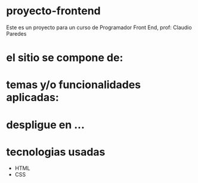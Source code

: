 # proyecto-frontend

Este es un proyecto para un curso de Programador Front End, prof: Claudio Paredes

# el sitio se compone de:

# temas y/o funcionalidades aplicadas:

# despligue en ...

# tecnologias usadas

- HTML
- CSS
